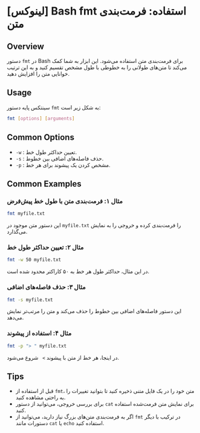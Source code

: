 # [لینوکس] Bash fmt استفاده: فرمت‌بندی متن

## Overview
دستور `fmt` در Bash برای فرمت‌بندی متن استفاده می‌شود. این ابزار به شما کمک می‌کند تا متن‌های طولانی را به خطوطی با طول مشخص تقسیم کنید و به این ترتیب خوانایی متن را افزایش دهید.

## Usage
سینتکس پایه دستور `fmt` به شکل زیر است:

```bash
fmt [options] [arguments]
```

## Common Options
- `-w` : تعیین حداکثر طول خط.
- `-s` : حذف فاصله‌های اضافی بین خطوط.
- `-p` : مشخص کردن یک پیشوند برای هر خط.

## Common Examples
### مثال ۱: فرمت‌بندی متن با طول خط پیش‌فرض
```bash
fmt myfile.txt
```
این دستور متن موجود در `myfile.txt` را فرمت‌بندی کرده و خروجی را به نمایش می‌گذارد.

### مثال ۲: تعیین حداکثر طول خط
```bash
fmt -w 50 myfile.txt
```
در این مثال، حداکثر طول هر خط به ۵۰ کاراکتر محدود شده است.

### مثال ۳: حذف فاصله‌های اضافی
```bash
fmt -s myfile.txt
```
این دستور فاصله‌های اضافی بین خطوط را حذف می‌کند و متن را مرتب‌تر نمایش می‌دهد.

### مثال ۴: استفاده از پیشوند
```bash
fmt -p "> " myfile.txt
```
در اینجا، هر خط از متن با پیشوند `> ` شروع می‌شود.

## Tips
- قبل از استفاده از `fmt`، متن خود را در یک فایل متنی ذخیره کنید تا بتوانید تغییرات را به راحتی مشاهده کنید.
- برای بررسی خروجی، می‌توانید از دستور `cat` برای نمایش متن فرمت‌شده استفاده کنید.
- اگر به فرمت‌بندی متن‌های بزرگ نیاز دارید، می‌توانید از `fmt` در ترکیب با دیگر دستورات مانند `cat` یا `echo` استفاده کنید.